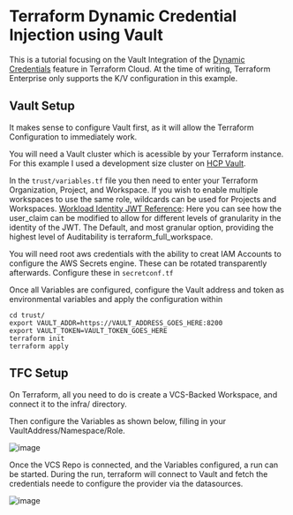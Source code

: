 # Terraform Dynamic Credential Injection using Vault
This is a tutorial focusing on the Vault Integration of the [Dynamic Credentials](https://developer.hashicorp.com/terraform/cloud-docs/workspaces/dynamic-provider-credentials/vault-configuration) feature in Terraform Cloud. At the time of writing, Terraform Enterprise only supports the K/V configuration in this example. 

## Vault Setup

It makes sense to configure Vault first, as it will allow the Terraform Configuration to immediately work. 

You will need a Vault cluster which is acessible by your Terraform instance. For this example I used a development size cluster on [HCP Vault](https://portal.cloud.hashicorp.com/).

In the `trust/variables.tf` file you then need to enter your Terraform Organization, Project, and Workspace. If you wish to enable multiple workspaces to use the same role, wildcards can be used for Projects and Workspaces. 
[Workload Identity JWT Reference](https://developer.hashicorp.com/terraform/cloud-docs/workspaces/dynamic-provider-credentials/workload-identity-tokens): Here you can see how the user_claim can be modified to allow for different levels of granularity in the identity of the JWT. The Default, and most granular option, providing the highest level of Auditability is terraform_full_workspace.

You will need root aws credentials with the ability to creat IAM Accounts to configure the AWS Secrets engine. These can be rotated transparently afterwards. Configure these in `secretconf.tf`


Once all Variables are configured, configure the Vault address and token as environmental variables and apply the configuration within 

```
cd trust/
export VAULT_ADDR=https://VAULT_ADDRESS_GOES_HERE:8200
export VAULT_TOKEN=VAULT_TOKEN_GOES_HERE
terraform init
terraform apply
```

## TFC Setup

On Terraform, all you need to do is create a VCS-Backed Workspace, and connect it to the infra/ directory. 

Then configure the Variables as shown below, filling in your VaultAddress/Namespace/Role. 

![image](https://user-images.githubusercontent.com/8341286/235867612-c5e02afd-c91a-4622-bbeb-2d13701af043.png)


Once the VCS Repo is connected, and the Variables configured, a run can be started. During the run, terraform will connect to Vault and fetch the credentials neede to configure the provider via the datasources. 

![image](https://user-images.githubusercontent.com/8341286/233320655-888f400b-7e61-4ef1-9e7e-c5675f66a77b.png)
